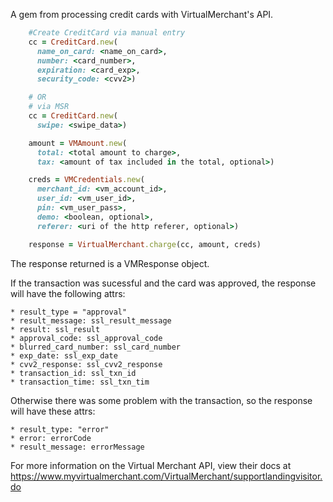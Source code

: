 A gem from processing credit cards with VirtualMerchant's API.


```ruby
    #Create CreditCard via manual entry
    cc = CreditCard.new(
      name_on_card: <name_on_card>,
      number: <card_number>,
      expiration: <card_exp>,
      security_code: <cvv2>)

    # OR
    # via MSR
    cc = CreditCard.new(
      swipe: <swipe_data>)

    amount = VMAmount.new(
      total: <total amount to charge>,
      tax: <amount of tax included in the total, optional>)

    creds = VMCredentials.new(
      merchant_id: <vm_account_id>,
      user_id: <vm_user_id>,
      pin: <vm_user_pass>,
      demo: <boolean, optional>,
      referer: <uri of the http referer, optional>)

    response = VirtualMerchant.charge(cc, amount, creds)
```

The response returned is a VMResponse object.

If the transaction was sucessful and the card was approved, the response will have the following attrs:

    * result_type = "approval"
    * result_message: ssl_result_message
    * result: ssl_result
    * approval_code: ssl_approval_code
    * blurred_card_number: ssl_card_number
    * exp_date: ssl_exp_date
    * cvv2_response: ssl_cvv2_response
    * transaction_id: ssl_txn_id
    * transaction_time: ssl_txn_tim


Otherwise there was some problem with the transaction, so the response will have these attrs:

    * result_type: "error"
    * error: errorCode
    * result_message: errorMessage


For more information on the Virtual Merchant API, view their docs at
https://www.myvirtualmerchant.com/VirtualMerchant/supportlandingvisitor.do
